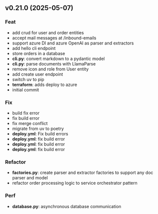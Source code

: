## v0.21.0 (2025-05-07)

### Feat

- add crud for user and order entities
- accept mail messages at /inbound-emails
- support azure DI and azure OpenAI as parser and extractors
- add hello cli endpoint
- store orders in a database
- **cli.py**: convert markdown to a pydantic model
- **cli.py**: parse documents with LlamaParse
- remove icon and role from User entity
- add create user endpoint
- switch uv to pip
- **terraform**: adds deploy to azure
- initial commit

### Fix

- build fix error
- fix build error
- fix merge conflict
- migrate from uv to poetry
- **deploy.yml**: Fix build errors
- **deploy.yml**: fix build error
- **deploy.yml**: fix build error
- **deploy.yml**: fix build error

### Refactor

- **factories.py**: create parser and extractor factories to support any doc parser and model
- refactor order processing logic to service orchestrator pattern

### Perf

- **database.py**: asynchronous database communication
